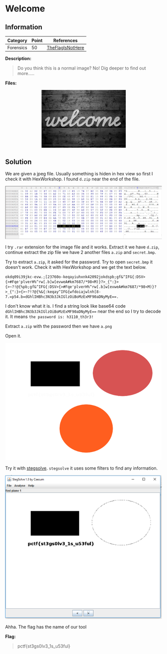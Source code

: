 # Welcome

## Information

**Category** | **Point** | **References**
--- | --- | ---
Forensics | 50 | [TheFlagIsNotHere](https://theflagisnothere.github.io)

**Description:**

>Do you think this is a normal image? No! Dig deeper to find out more.....

**Files:**

<p align = "center">
    <img src="./welcome.jpeg">
</p>

## Solution

We are given a jpeg file. Usually something is hiden in hex view so first I check it with HexWorkshop. I found `d.zip` near the end of the file.

<p align = "center">
    <img src="./images/welcome_open_in_hex_workshop.png">
</p>

I try `.rar` extension for the image file and it works. Extract it we have `d.zip`, continue extract the zip file we have 2 another files `a.zip` and `secret.bmp`.

Try to extract `a.zip`, it asked for the password. Try to open `secret.bmp` it doesn't work. Check it with HexWorkshop and we get the text below.

```
okdq09i39jkc-evw.;[23760o-keqayiuhxnk42092jokdspb;gf&^IFG{:DSV>{>#Fqe'plverH%^rw[.b]w[evweA#km7687/*98<M)}?>_{":}>{>~?!@{%pb;gf&^IFG{:DSV>{>#Fqe'plverH%^rw[.b]w[evweA#km7687/*98<M)}?>_{":}>{>~?!?@{%&{:keqay^IFG{wfdoiajwlnh[8-7.=p54.b=dGhlIHBhc3N3b3JkIGlzOiBoMzExMF90aDNyMyE==.
```

I don't know what it is. I find a string look like base64 code `dGhlIHBhc3N3b3JkIGlzOiBoMzExMF90aDNyMyE==` near the end so I try to decode it. It means `the password is: h3110_th3r3!`

Extract `a.zip` with the password then we have `a.png`

Open it.

<p align = "center">
    <img src="./images/a.png">
</p>

Try it with [stegsolve](https://github.com/eugenekolo/sec-tools/tree/master/stego/stegsolve). `stegsolve` it uses some filters to find any information.

<p align = "center">
    <img src="./images/open_a_with_stegsolve.png">
</p>

Ahha. The flag has the name of our tool

**Flag:**

> pctf{st3gs0lv3_1s_u53ful}